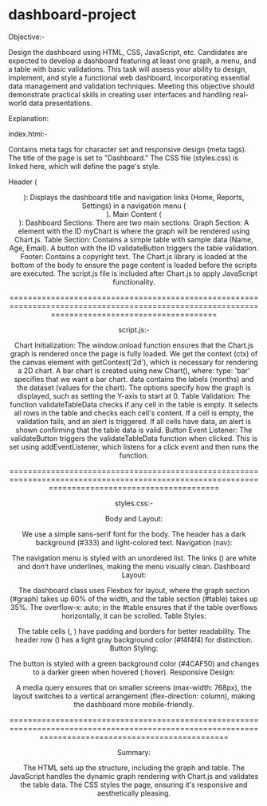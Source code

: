 # dashboard-project

Objective:-

Design the dashboard using HTML, CSS, JavaScript, etc. Candidates are expected to develop a dashboard featuring at least one graph, a menu, and a table with basic validations. This task will assess your ability to design, implement, and style a functional web dashboard, incorporating essential data management and validation techniques. Meeting this objective should demonstrate practical skills in creating user interfaces and handling real-world data presentations.

Explanation:

index.html:-

Contains meta tags for character set and responsive design (meta tags).
The title of the page is set to "Dashboard."
The CSS file (styles.css) is linked here, which will define the page's style.

Header (<header>): Displays the dashboard title and navigation links (Home, Reports, Settings) in a navigation menu (<nav>).
Main Content (<main>):
Dashboard Sections: There are two main sections:
Graph Section: A <canvas> element with the ID myChart is where the graph will be rendered using Chart.js.
Table Section: Contains a simple table with sample data (Name, Age, Email).
A button with the ID validateButton triggers the table validation.
Footer: Contains a copyright text.
The Chart.js library is loaded at the bottom of the body to ensure the page content is loaded before the scripts are executed.
The script.js file is included after Chart.js to apply JavaScript functionality.

================================================================================================================================================

script.js:-


Chart Initialization:
The window.onload function ensures that the Chart.js graph is rendered once the page is fully loaded.
We get the context (ctx) of the canvas element with getContext('2d'), which is necessary for rendering a 2D chart.
A bar chart is created using new Chart(), where:
type: 'bar' specifies that we want a bar chart.
data contains the labels (months) and the dataset (values for the chart).
The options specify how the graph is displayed, such as setting the Y-axis to start at 0.
Table Validation:
The function validateTableData checks if any cell in the table is empty. It selects all rows in the table and checks each cell's content.
If a cell is empty, the validation fails, and an alert is triggered.
If all cells have data, an alert is shown confirming that the table data is valid.
Button Event Listener:
The validateButton triggers the validateTableData function when clicked. This is set using addEventListener, which listens for a click event and then runs the function.

=================================================================================================================================================

styles.css:-

Body and Layout:

We use a simple sans-serif font for the body.
The header has a dark background (#333) and light-colored text.
Navigation (nav):

The navigation menu is styled with an unordered list. The links (<a>) are white and don’t have underlines, making the menu visually clean.
Dashboard Layout:

The dashboard class uses Flexbox for layout, where the graph section (#graph) takes up 60% of the width, and the table section (#table) takes up 35%.
The overflow-x: auto; in the #table ensures that if the table overflows horizontally, it can be scrolled.
Table Styles:

The table cells (<th>, <td>) have padding and borders for better readability.
The header row (<th>) has a light gray background color (#f4f4f4) for distinction.
Button Styling:

The button is styled with a green background color (#4CAF50) and changes to a darker green when hovered (:hover).
Responsive Design:

A media query ensures that on smaller screens (max-width: 768px), the layout switches to a vertical arrangement (flex-direction: column), making the dashboard more mobile-friendly.

=====================================================================================================================================================

Summary:

The HTML sets up the structure, including the graph and table.
The JavaScript handles the dynamic graph rendering with Chart.js and validates the table data.
The CSS styles the page, ensuring it's responsive and aesthetically pleasing.
